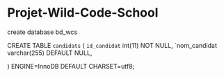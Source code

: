 # Projet-Wild-Code-School

create database bd_wcs

CREATE TABLE `candidats` (
  `id_candidat` int(11) NOT NULL,
  `nom_candidat varchar(255) DEFAULT NULL,
  
) ENGINE=InnoDB DEFAULT CHARSET=utf8;
